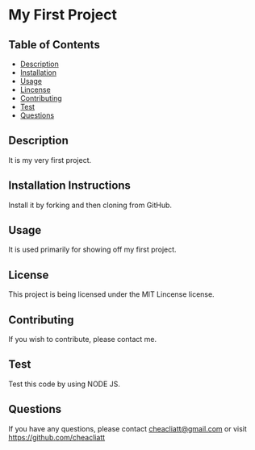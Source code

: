 # My First Project
  
## Table of Contents
* [Description](#description)
* [Installation](#installation)
* [Usage](#usage)
* [Lincense](#license) 
* [Contributing](#contributing)
* [Test](#test)
* [Questions](#questions)  
     
## Description
It is my very first project.

## Installation Instructions
Install it by forking and then cloning from GitHub.

## Usage
It is used primarily for showing off my first project.

## License
This project is being licensed under the MIT Lincense license.

## Contributing
If you wish to contribute, please contact me.

## Test
Test this code by using NODE JS.

## Questions
If you have any questions, please contact cheacliatt@gmail.com or visit https://github.com/cheacliatt
